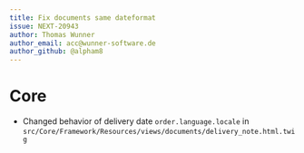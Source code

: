 ```yaml
---
title: Fix documents same dateformat
issue: NEXT-20943
author: Thomas Wunner
author_email: acc@wunner-software.de
author_github: @alpham8
---
```

# Core
* Changed behavior of delivery date `order.language.locale` in `src/Core/Framework/Resources/views/documents/delivery_note.html.twig`
